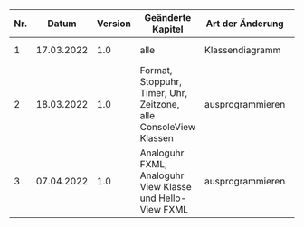 | Nr. | Datum      | Version | Geänderte Kapitel             | Art der  Änderung                          | Autor       | Status |
|-----|------------|---------|-------------------------------|--------------------------------------------|-------------|--------|
| 1   | 17.03.2022 | 1.0     | alle                          | Klassendiagramm                            | Ecker David | fg     |
| 2   | 18.03.2022 | 1.0     | Format, Stoppuhr, Timer, Uhr, Zeitzone, alle ConsoleView Klassen | ausprogrammieren | Ecker David | fg |
| 3   | 07.04.2022 | 1.0     | Analoguhr FXML, Analoguhr View Klasse und Hello-View FXML | ausprogrammieren | Ecker David | iB |
